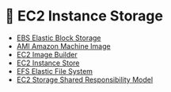 # 💾 EC2 Instance Storage

- [EBS Elastic Block Storage]()
- [AMI Amazon Machine Image]()
- [EC2 Image Builder]()
- [EC2 Instance Store]()
- [EFS Elastic File System]()
- [EC2 Storage Shared Responsibility Model]()
